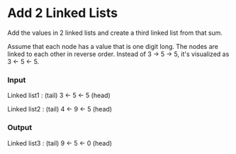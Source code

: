 # Add 2 Linked Lists

Add the values in 2 linked lists and create a third linked list from 
that sum.

Assume that each node has a value that is one digit long.  The nodes are 
linked to each other in reverse order.  Instead of 3 -> 5 -> 5, it's 
visualized as 3 <- 5 <- 5.

### Input
Linked list1 : (tail) 3 <- 5 <- 5 (head)

Linked list2 : (tail) 4 <- 9 <- 5 (head)

### Output
Linked list3 : (tail) 9 <- 5 <- 0 (head)

